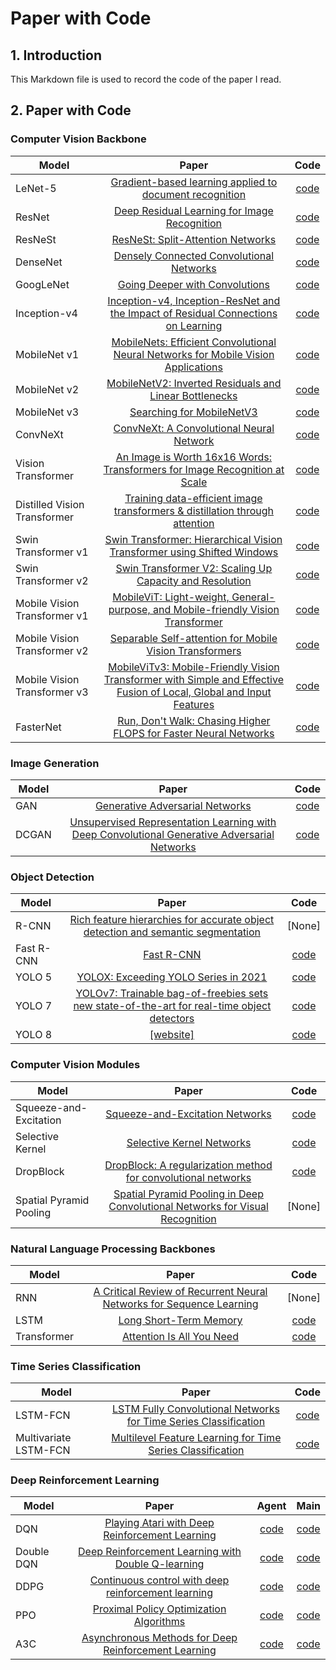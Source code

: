 # Paper with Code

## 1. Introduction

This Markdown file is used to record the code of the paper I read.

## 2. Paper with Code

###  Computer Vision Backbone
| Model                        |                                                                          Paper                                                                          |                      Code                      |
|------------------------------|:-------------------------------------------------------------------------------------------------------------------------------------------------------:|:----------------------------------------------:|
| LeNet-5                      |                         [Gradient-based learning applied to document recognition](https://ieeexplore.ieee.org/document/726791)                          |            [code](./Models/LetNet)             |
| ResNet                       |                                    [Deep Residual Learning for Image Recognition](https://arxiv.org/abs/1512.03385)                                     |            [code](./Models/ResNet)             |
| ResNeSt                      |                                          [ResNeSt: Split-Attention Networks](https://arxiv.org/abs/2004.08955)                                          |            [code](./Models/ResNeSt)            |
| DenseNet                     |                                      [Densely Connected Convolutional Networks](https://arxiv.org/abs/1608.06993)                                       |           [code](./Models/DenseNet)            |
| GoogLeNet                    |                                            [Going Deeper with Convolutions](https://arxiv.org/abs/1409.4842)                                            |   [code](./Models/Inception/GoogLeNet_2d.py)   |
| Inception-v4                 |                  [Inception-v4, Inception-ResNet and the Impact of Residual Connections on Learning](https://arxiv.org/abs/1602.07261)                  | [code](./Models/Inception/GoogLe_ResNet_1d.py) |
| MobileNet v1                 |                 [MobileNets: Efficient Convolutional Neural Networks for Mobile Vision Applications](https://arxiv.org/abs/1704.04861)                  |   [code](./Models/MobileNet/MobileV1_2d.py)    |
| MobileNet v2                 |                               [MobileNetV2: Inverted Residuals and Linear Bottlenecks](https://arxiv.org/abs/1801.04381)                                |   [code](./Models/MobileNet/MobileV2_2d.py)    |
| MobileNet v3                 |                                              [Searching for MobileNetV3](https://arxiv.org/abs/1905.02244)                                              |   [code](./Models/MobileNet/MobileV3_2d.py)    |
| ConvNeXt                     |                                      [ConvNeXt: A Convolutional Neural Network](https://arxiv.org/abs/2201.03545)                                       |           [code](./Models/ConvNeXt)            |
| Vision Transformer           |                     [An Image is Worth 16x16 Words: Transformers for Image Recognition at Scale](https://arxiv.org/abs/2010.11929)                      |    [code](./Models/VisionTransformer_DeiT)     |
| Distilled Vision Transformer |                     [Training data-efficient image transformers & distillation through attention](https://arxiv.org/abs/2012.12877)                     |    [code](./Models/VisionTransformer_DeiT)     |
| Swin Transformer v1          |                       [Swin Transformer: Hierarchical Vision Transformer using Shifted Windows](https://arxiv.org/abs/2103.14030)                       |    [code](./Models/SwinTransformer/Swin_v1)    |
| Swin Transformer v2          |                               [Swin Transformer V2: Scaling Up Capacity and Resolution](https://arxiv.org/abs/2111.09883)                               |    [code](./Models/SwinTransformer/Swin_v2)    |
| Mobile Vision Transformer v1 |                  [MobileViT: Light-weight, General-purpose, and Mobile-friendly Vision Transformer](https://arxiv.org/abs/2110.02178)                   |    [code](./Models/MobileViT/MobileViT_v1)     |
| Mobile Vision Transformer v2 |                               [Separable Self-attention for Mobile Vision Transformers](https://arxiv.org/abs/2206.02680)                               |    [code](./Models/MobileViT/MobileViT_v2)     |
| Mobile Vision Transformer v3 | [MobileViTv3: Mobile-Friendly Vision Transformer with Simple and Effective Fusion of Local, Global and Input Features](http://arxiv.org/abs/2209.15159) |    [code](./Models/MobileViT/MobileViT_v3)     |
| FasterNet                    |                          [Run, Don't Walk: Chasing Higher FLOPS for Faster Neural Networks](https://arxiv.org/abs/2303.03667)                           |           [code](./Models/FasterNet)           |

### Image Generation
| Model |                                                              Paper                                                               |          Code          |
|-------|:--------------------------------------------------------------------------------------------------------------------------------:|:----------------------:|
| GAN   |                                [Generative Adversarial Networks](https://arxiv.org/abs/1406.2661)                                |  [code](./Models/GAN)  |
| DCGAN | [Unsupervised Representation Learning with Deep Convolutional Generative Adversarial Networks](https://arxiv.org/abs/1511.06434) | [code](./Models/DCGAN) |

### Object Detection
| Model      |                                                             Paper                                                              |              Code               |
|------------|:------------------------------------------------------------------------------------------------------------------------------:|:-------------------------------:|
| R-CNN      |      [Rich feature hierarchies for accurate object detection and semantic segmentation](https://arxiv.org/abs/1311.2524)       |             [None]              |
| Fast R-CNN |                                         [Fast R-CNN](https://arxiv.org/abs/1504.08083)                                         |  [code](./Models/Fast%20R-CNN)  |
| YOLO 5     |                            [YOLOX: Exceeding YOLO Series in 2021](https://arxiv.org/abs/2107.08430)                            | [code](./Models/Yolo/Yolo%20v5) |
| YOLO 7     | [YOLOv7: Trainable bag-of-freebies sets new state-of-the-art for real-time object detectors](https://arxiv.org/abs/2207.02696) | [code](./Models/Yolo/Yolo%20v7) |
| YOLO 8     |                                           [[website]](https://docs.ultralytics.com/)                                           | [code](./Models/Yolo/Yolo%20v8) |

### Computer Vision Modules
| Model                   |                                                      Paper                                                       |                  Code                  |
|-------------------------|:----------------------------------------------------------------------------------------------------------------:|:--------------------------------------:|
| Squeeze-and-Excitation  |                       [Squeeze-and-Excitation Networks](https://arxiv.org/abs/1709.01507)                        |  [code](./Models/Block/SEBlock_2d.py)  |
| Selective Kernel        |                          [Selective Kernel Networks](https://arxiv.org/abs/1903.06586)                           |  [code](./Models/Block/SKBlock_2d.py)  |
| DropBlock               |        [DropBlock: A regularization method for convolutional networks](https://arxiv.org/abs/1810.12890)         | [code](./Models/Block/DropBlock_2d.py) |
| Spatial Pyramid Pooling | [Spatial Pyramid Pooling in Deep Convolutional Networks for Visual Recognition](https://arxiv.org/abs/1406.4729) |                 [None]                 |

### Natural Language Processing Backbones
| Model       |                                                  Paper                                                   |             Code             |
|-------------|:--------------------------------------------------------------------------------------------------------:|:----------------------------:|
| RNN         | [A Critical Review of Recurrent Neural Networks for Sequence Learning](https://arxiv.org/abs/1506.00019) |            [None]            |
| LSTM        |             [Long Short-Term Memory](https://www.bioinf.jku.at/publications/older/2604.pdf)              |    [code](./Models/LSTM)     |
| Transformer |                      [Attention Is All You Need](https://arxiv.org/abs/1706.03762)                       | [code](./Models/Transformer) |

### Time Series Classification
| Model                 |                                                Paper                                                 |            Code            |
|-----------------------|:----------------------------------------------------------------------------------------------------:|:--------------------------:|
| LSTM-FCN              | [LSTM Fully Convolutional Networks for Time Series Classification](https://arxiv.org/abs/1709.05206) | [code](./Models/LSTM-FCN)  |
| Multivariate LSTM-FCN |    [Multilevel Feature Learning for Time Series Classification](https://arxiv.org/abs/1801.04503)    | [code](./Models/MLSTM-FCN) |

### Deep Reinforcement Learning
| Model      |                                          Paper                                           |                Agent                 |              Main               |
|------------|:----------------------------------------------------------------------------------------:|:------------------------------------:|:-------------------------------:|
| DQN        |    [Playing Atari with Deep Reinforcement Learning](https://arxiv.org/abs/1312.5602)     | [code](./Models/Agent/DQN_Agent.py)  | [code](./Main/DRL/DQN_Main.py)  |
| Double DQN |  [Deep Reinforcement Learning with Double Q-learning](https://arxiv.org/abs/1509.06461)  | [code](./Models/Agent/DQN_Agent.py)  | [code](./Main/DRL/DQN_Main.py)  |
| DDPG       | [Continuous control with deep reinforcement learning](https://arxiv.org/abs/1509.02971)  | [code](./Models/Agent/DDPG_Agent.py) | [code](./Main/DRL/DDPG_Main.py) |
| PPO        |       [Proximal Policy Optimization Algorithms](https://arxiv.org/abs/1707.06347)        | [code](./Models/Agent/PPO_Agent.py)  | [code](./Main/DRL/PPO_Main.py)  |
| A3C        | [Asynchronous Methods for Deep Reinforcement Learning](https://arxiv.org/abs/1602.01783) | [code](./Models/Agent/A3C_Agent.py)  | [code](./Main/DRL/A3C_Main.py)  |
